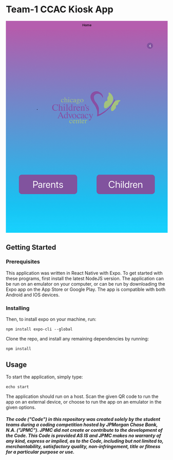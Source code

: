 # Team-1 CCAC Kiosk App
![Homepage](home.PNG) 
## Getting Started
### Prerequisites
This application was written in React Native with Expo. To get started with these programs, first install the latest NodeJS version. The application can be run on an emulator on your computer, or can be run by downloading the Expo app on the App Store or Google Play. The app is compatible with both Android and IOS devices. 

### Installing 
Then, to install expo on your machine, run: 
```
npm install expo-cli --global
```
Clone the repo, and install any remaining dependencies by running:
```
npm install
``` 

## Usage
To start the application, simply type:
```
echo start
```
The application should run on a host. Scan the given QR code to run the app on an external device, or choose to run the app on an emulator in the given options. 


##### The code ("Code") in this repository was created solely by the student teams during a coding competition hosted by JPMorgan Chase Bank, N.A. ("JPMC").						JPMC did not create or contribute to the development of the Code.  This Code is provided AS IS and JPMC makes no warranty of any kind, express or implied, as to the Code,						including but not limited to, merchantability, satisfactory quality, non-infringement, title or fitness for a particular purpose or use.